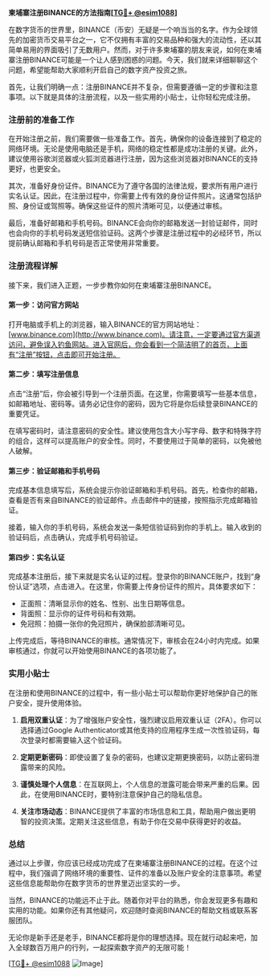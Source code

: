 **柬埔寨注册BINANCE的方法指南[[TG💪+ @esim1088](https://t.me/s/esim1088)]**

在数字货币的世界里，BINANCE（币安）无疑是一个响当当的名字。作为全球领先的加密货币交易平台之一，它不仅拥有丰富的交易品种和强大的流动性，还以其简单易用的界面吸引了无数用户。然而，对于许多柬埔寨的朋友来说，如何在柬埔寨注册BINANCE可能是一个让人感到困惑的问题。今天，我们就来详细聊聊这个问题，希望能帮助大家顺利开启自己的数字资产投资之旅。

首先，让我们明确一点：注册BINANCE并不复杂，但需要遵循一定的步骤和注意事项。以下就是具体的注册流程，以及一些实用的小贴士，让你轻松完成注册。

### 注册前的准备工作

在开始注册之前，我们需要做一些准备工作。首先，确保你的设备连接到了稳定的网络环境。无论是使用电脑还是手机，网络的稳定性都是成功注册的关键。此外，建议使用谷歌浏览器或火狐浏览器进行注册，因为这些浏览器对BINANCE的支持更好，也更安全。

其次，准备好身份证件。BINANCE为了遵守各国的法律法规，要求所有用户进行实名认证。因此，在注册过程中，你需要上传有效的身份证件照片。这通常包括护照、身份证或驾照等。确保这些证件的照片清晰可见，以便通过审核。

最后，准备好邮箱和手机号码。BINANCE会向你的邮箱发送一封验证邮件，同时也会向你的手机号码发送短信验证码。这两个步骤是注册过程中的必经环节，所以提前确认邮箱和手机号码是否正常使用非常重要。

### 注册流程详解

接下来，我们进入正题，一步步教你如何在柬埔寨注册BINANCE。

#### 第一步：访问官方网站

打开电脑或手机上的浏览器，输入BINANCE的官方网站地址：[www.binance.com](http://www.binance.com)。请注意，一定要通过官方渠道访问，避免误入钓鱼网站。进入官网后，你会看到一个简洁明了的首页，上面有“注册”按钮，点击即可开始注册。

#### 第二步：填写注册信息

点击“注册”后，你会被引导到一个注册页面。在这里，你需要填写一些基本信息，如邮箱地址、密码等。请务必记住你的密码，因为它将是你后续登录BINANCE的重要凭证。

在填写密码时，请注意密码的安全性。建议使用包含大小写字母、数字和特殊字符的组合，这样可以提高账户的安全性。同时，不要使用过于简单的密码，以免被他人破解。

#### 第三步：验证邮箱和手机号码

完成基本信息填写后，系统会提示你验证邮箱和手机号码。首先，检查你的邮箱，查看是否有来自BINANCE的验证邮件。点击邮件中的链接，按照指示完成邮箱验证。

接着，输入你的手机号码，系统会发送一条短信验证码到你的手机上。输入收到的验证码后，点击确认，完成手机号码验证。

#### 第四步：实名认证

完成基本注册后，接下来就是实名认证的过程。登录你的BINANCE账户，找到“身份认证”选项，点击进入。在这里，你需要上传身份证件的照片。具体要求如下：

- 正面照：清晰显示你的姓名、性别、出生日期等信息。
- 背面照：显示你的证件号码和有效期。
- 免冠照：拍摄一张你的免冠照片，确保脸部清晰可见。

上传完成后，等待BINANCE的审核。通常情况下，审核会在24小时内完成。如果审核通过，你就可以开始使用BINANCE的各项功能了。

### 实用小贴士

在注册和使用BINANCE的过程中，有一些小贴士可以帮助你更好地保护自己的账户安全，提升使用体验。

1. **启用双重认证**：为了增强账户安全性，强烈建议启用双重认证（2FA）。你可以选择通过Google Authenticator或其他支持的应用程序生成一次性验证码，每次登录时都需要输入这个验证码。

2. **定期更新密码**：即使设置了复杂的密码，也建议定期更换密码，以防止密码泄露带来的风险。

3. **谨慎处理个人信息**：在互联网上，个人信息的泄露可能会带来严重的后果。因此，在使用BINANCE时，要特别注意保护自己的隐私信息。

4. **关注市场动态**：BINANCE提供了丰富的市场信息和工具，帮助用户做出更明智的投资决策。定期关注这些信息，有助于你在交易中获得更好的收益。

### 总结

通过以上步骤，你应该已经成功完成了在柬埔寨注册BINANCE的过程。在这个过程中，我们强调了网络环境的重要性、证件的准备以及账户安全的注意事项。希望这些信息能帮助你在数字货币的世界里迈出坚实的一步。

当然，BINANCE的功能远不止于此。随着你对平台的熟悉，你会发现更多有趣和实用的功能。如果你还有其他疑问，欢迎随时查阅BINANCE的帮助文档或联系客服团队。

无论你是新手还是老手，BINANCE都将是你的理想选择。现在就行动起来吧，加入全球数百万用户的行列，一起探索数字资产的无限可能！

[[TG💪+ @esim1088](https://t.me/s/esim1088) ![Image](https://i.postimg.cc/4NQfJmqS/Snipaste-2025-05-13-00-14-12.png)]